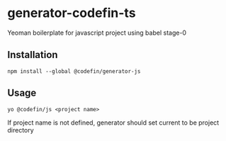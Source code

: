 # generator-codefin-ts
Yeoman boilerplate for javascript project using babel stage-0

## Installation
```
npm install --global @codefin/generator-js
```

## Usage

```
yo @codefin/js <project name>
```

If project name is not defined, generator should set current to be project directory

